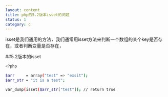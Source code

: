 ```yaml
---
layout: content
title: php的5.2版本isset的问题
status: 1 
category: c
---
```


isset是我们通用的方法，我们通常用isset方法来判断一个数组的某个key是否存在，或者判断变量是否存在，

##5.2版本的isset


```bash 	
<?php

$arr     = array("test" => "exsit");
$arr_str = "it is a test";

var_dump(isset($arr_str["test"]); // return true

```